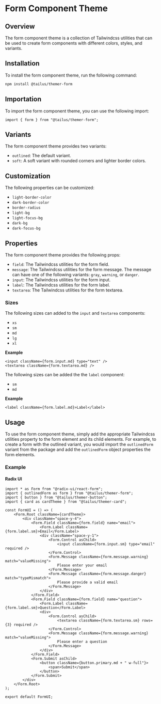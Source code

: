 # Form Component Theme

## Overview

The form component theme is a collection of Tailwindcss utilities that can be used to create form components with different colors, styles, and variants.

## Installation

To install the form component theme, run the following command:

```bash
npm install @tailus/themer-form
```

## Importation

To import the form component theme, you can use the following import:

```tsx
import { form } from "@tailus/themer-form";
```

## Variants

The form component theme provides two variants:

-   `outlined`: The default variant.
-   `soft`: A soft variant with rounded corners and lighter border colors.

## Customization

The following properties can be customized:

-   `light-border-color`
-   `dark-border-color`
-   `border-radius`
-   `light-bg`
-   `light-focus-bg`
-   `dark-bg`
-   `dark-focus-bg`

## Properties

The form component theme provides the following props:

-   `field`: The Tailwindcss utilities for the form field.
-   `message`: The Tailwindcss utilities for the form message. The message can have one of the following variants: `gray`, `warning`, or `danger`.
-   `input`: The Tailwindcss utilities for the form input.
-   `label`: The Tailwindcss utilities for the form label.
-   `textarea`: The Tailwindcss utilities for the form textarea.

### Sizes

The following sizes can added to the `input` and `textarea` components:

-   `xs`
-   `sm`
-   `md`
-   `lg`
-   `xl`

**Example**

```tsx
<input className={form.input.md} type="text" />
<textarea className={form.textarea.md} />
```

The following sizes can be added the the `label` component:

-   `sm`
-   `md`

**Example**

```tsx
<label className={form.label.md}>Label</label>
```

## Usage

To use the form component theme, simply add the appropriate Tailwindcss utilities property to the form element and its child elements. For example, to create a form with the outlined variant, you would import the `outlinedForm` variant from the package and add the `outlinedForm` object properties the form elements.

### Example

#### Radix UI

```tsx
import * as Form from "@radix-ui/react-form";
import { outlinedForm as form } from "@tailus/themer-form";
import { button } from "@tailus/themer-button";
import { card as cardTheme } from "@tailus/themer-card";

const FormUI = () => (
    <Form.Root className={cardTheme}>
        <div className="space-y-4">
            <Form.Field className={form.field} name="email">
                <Form.Label className={form.label.sm}>Email</Form.Label>
                <div className="space-y-1">
                    <Form.Control asChild>
                        <input className={form.input.sm} type="email" required />
                    </Form.Control>
                    <Form.Message className={form.message.warning} match="valueMissing">
                        Please enter your email
                    </Form.Message>
                    <Form.Message className={form.message.danger} match="typeMismatch">
                        Please provide a valid email
                    </Form.Message>
                </div>
            </Form.Field>
            <Form.Field className={form.field} name="question">
                <Form.Label className={form.label.sm}>Question</Form.Label>
                <div>
                    <Form.Control asChild>
                        <textarea className={form.textarea.sm} rows={3} required />
                    </Form.Control>
                    <Form.Message className={form.message.warning} match="valueMissing">
                        Please enter a question
                    </Form.Message>
                </div>
            </Form.Field>
            <Form.Submit asChild>
                <button className={button.primary.md + " w-full"}>
                    <span>Submit</span>
                </button>
            </Form.Submit>
        </div>
    </Form.Root>
);

export default FormUI;
```

